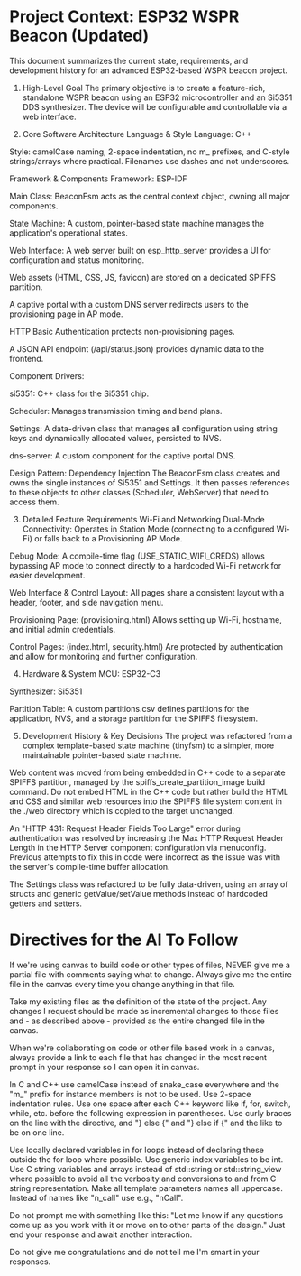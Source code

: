 # Project Context: ESP32 WSPR Beacon (Updated)

This document summarizes the current state, requirements, and
development history for an advanced ESP32-based WSPR beacon project.

1. High-Level Goal The primary objective is to create a feature-rich,
standalone WSPR beacon using an ESP32 microcontroller and an Si5351
DDS synthesizer. The device will be configurable and controllable via
a web interface.

2. Core Software Architecture Language & Style Language: C++

Style: camelCase naming, 2-space indentation, no m_ prefixes, and
C-style strings/arrays where practical. Filenames use dashes and not
underscores.

Framework & Components Framework: ESP-IDF

Main Class: BeaconFsm acts as the central context object, owning all
major components.

State Machine: A custom, pointer-based state machine manages the
application's operational states.

Web Interface: A web server built on esp_http_server provides a UI for
configuration and status monitoring.

Web assets (HTML, CSS, JS, favicon) are stored on a dedicated SPIFFS
partition.

A captive portal with a custom DNS server redirects users to the
provisioning page in AP mode.

HTTP Basic Authentication protects non-provisioning pages.

A JSON API endpoint (/api/status.json) provides dynamic data to the
frontend.

Component Drivers:

si5351: C++ class for the Si5351 chip.

Scheduler: Manages transmission timing and band plans.

Settings: A data-driven class that manages all configuration using
string keys and dynamically allocated values, persisted to NVS.

dns-server: A custom component for the captive portal DNS.

Design Pattern: Dependency Injection The BeaconFsm class creates and
owns the single instances of Si5351 and Settings. It then passes
references to these objects to other classes (Scheduler, WebServer)
that need to access them.

3. Detailed Feature Requirements Wi-Fi and Networking Dual-Mode
Connectivity: Operates in Station Mode (connecting to a configured
Wi-Fi) or falls back to a Provisioning AP Mode.

Debug Mode: A compile-time flag (USE_STATIC_WIFI_CREDS) allows
bypassing AP mode to connect directly to a hardcoded Wi-Fi network for
easier development.

Web Interface & Control Layout: All pages share a consistent layout
with a header, footer, and side navigation menu.

Provisioning Page: (provisioning.html) Allows setting up Wi-Fi,
hostname, and initial admin credentials.

Control Pages: (index.html, security.html) Are protected by
authentication and allow for monitoring and further configuration.

4. Hardware & System MCU: ESP32-C3

Synthesizer: Si5351

Partition Table: A custom partitions.csv defines partitions for the
application, NVS, and a storage partition for the SPIFFS filesystem.

5. Development History & Key Decisions The project was refactored from
a complex template-based state machine (tinyfsm) to a simpler, more
maintainable pointer-based state machine.

Web content was moved from being embedded in C++ code to a separate
SPIFFS partition, managed by the spiffs_create_partition_image build
command. Do not embed HTML in the C++ code but rather build the HTML
and CSS and similar web resources into the SPIFFS file system content
in the ./web directory which is copied to the target unchanged.

An "HTTP 431: Request Header Fields Too Large" error during
authentication was resolved by increasing the Max HTTP Request Header
Length in the HTTP Server component configuration via menuconfig.
Previous attempts to fix this in code were incorrect as the issue was
with the server's compile-time buffer allocation.

The Settings class was refactored to be fully data-driven, using an
array of structs and generic getValue/setValue methods instead of
hardcoded getters and setters.

# Directives for the AI To Follow

If we're using canvas to build code or other types of files, NEVER
give me a partial file with comments saying what to change. Always
give me the entire file in the canvas every time you change anything
in that file.

Take my existing files as the definition of the state of the project.
Any changes I request should be made as incremental changes to those
files and - as described above - provided as the entire changed file
in the canvas.

When we're collaborating on code or other file based work in a canvas,
always provide a link to each file that has changed in the most recent
prompt in your response so I can open it in canvas.

In C and C++ use camelCase instead of snake_case everywhere and the
"m_" prefix for instance members is not to be used. Use 2-space
indentation rules. Use one space after each C++ keyword like if, for,
switch, while, etc. before the following expression in parentheses.
Use curly braces on the line with the directive, and "} else {" and "}
else if {" and the like to be on one line.

Use locally declared variables in for loops instead of declaring these
outside the for loop where possible. Use generic index variables to be
int. Use C string variables and arrays instead of std::string or
std::string_view where possible to avoid all the verbosity and
conversions to and from C string representation. Make all template
parameters names all uppercase. Instead of names like "n_call" use
e.g., "nCall".

Do not prompt me with something like this: "Let me know if any
questions come up as you work with it or move on to other parts of the
design." Just end your response and await another interaction.

Do not give me congratulations and do not tell me I'm smart in your
responses.
